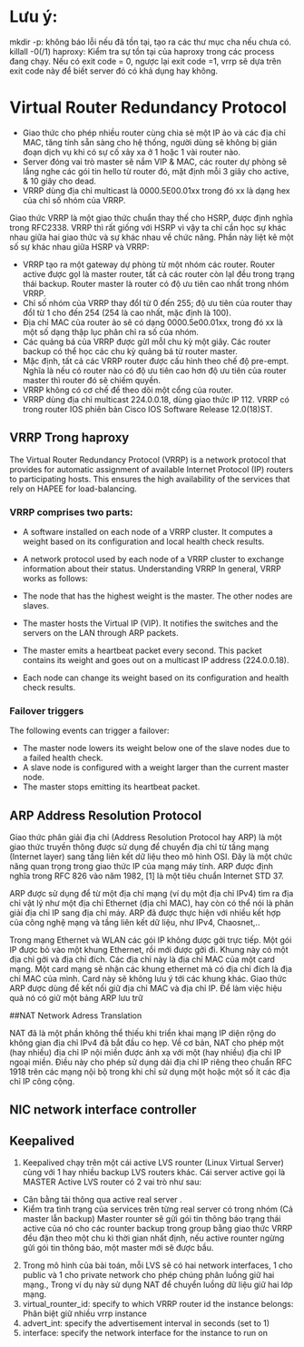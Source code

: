 # Lưu ý:

mkdir -p: không báo lỗi nếu đã tồn tại, tạo ra các thư mục cha nếu chưa có.
killall -0(/1) haproxy: Kiểm tra sự tồn tại của haproxy trong các process đang chạy. Nếu có exit code = 0, ngược lại exit code =1, vrrp sẽ dựa trên exit code này để biết server đó có khả dụng hay không. 

# Virtual Router Redundancy Protocol

- Giao thức cho phép nhiều router cùng chia sẻ một IP ảo và các địa chỉ MAC, tăng tính sẵn sàng cho hệ thống, người dùng sẽ không bị gián đoạn dịch vụ khi có sự cố xảy xa ở 1 hoặc 1 vài router nào.
- Server đóng vai trò master sẽ nắm VIP & MAC, các router dự phòng sẽ lắng nghe các gói tin hello từ router đó, mặt định mỗi 3 giây cho active, & 10 giây cho dead. 
- VRRP dùng địa chỉ multicast là 0000.5E00.01xx trong đó xx là dạng hex của chỉ số nhóm của VRRP.

 Giao thức VRRP là một giao thức chuẩn thay thế cho HSRP, được định nghĩa trong RFC2338. VRRP thì rất giống với HSRP vì vậy ta chỉ cần học sự khác nhau giữa hai giao thức và sự khác nhau về chức năng. Phần này liệt kê một số sự khác nhau giữa HSRP và VRRP:
- VRRP tạo ra một gateway dự phòng từ một nhóm các router. Router active được gọI là master router, tất cả các router còn lạI đều trong trạng thái backup. Router master là router có độ ưu tiên cao nhất trong nhóm VRRP.
- Chỉ số nhóm của VRRP thay đổI từ 0 đến 255; độ ưu tiên của router thay đổI từ 1 cho đến 254 (254 là cao nhất, mặc định là 100).
- Địa chỉ MAC của router ảo sẽ có dạng 0000.5e00.01xx, trong đó xx là một số dạng thập lục phân chỉ ra số của nhóm.
- Các quảng bá của VRRP được gửI mỗI chu kỳ một giây. Các router backup có thể học các chu kỳ quảng bá từ router master.
- Mặc định, tất cả các VRRP router được cấu hình theo chế độ pre-empt. Nghĩa là nếu có router nào có độ ưu tiên cao hơn độ ưu tiên của router master thì router đó sẽ chiếm quyền. 
- VRRP không có cơ chế để theo dõi một cổng của router.
- VRRP dùng địa chỉ multicast 224.0.0.18, dùng giao thức IP 112. VRRP có trong router IOS phiên bản Cisco IOS Software Release 12.0(18)ST.

## VRRP Trong haproxy

The Virtual Router Redundancy Protocol (VRRP) is a network protocol that provides for automatic assignment of available Internet Protocol (IP) routers to participating hosts. This ensures the high availability of the services that rely on HAPEE for load-balancing.

### VRRP comprises two parts:

* A software installed on each node of a VRRP cluster. It computes a weight based on its configuration and local health check results.
* A network protocol used by each node of a VRRP cluster to exchange information about their status.
Understanding VRRP
In general, VRRP works as follows:

* The node that has the highest weight is the master. The other nodes are slaves.
* The master hosts the Virtual IP (VIP). It notifies the switches and the servers on the LAN through ARP packets.
* The master emits a heartbeat packet every second. This packet contains its weight and goes out on a multicast IP address (224.0.0.18).
* Each node can change its weight based on its configuration and health check results.

### Failover triggers
The following events can trigger a failover:

* The master node lowers its weight below one of the slave nodes due to a failed health check.
* A slave node is configured with a weight larger than the current master node.
* The master stops emitting its heartbeat packet.

## ARP Address Resolution Protocol
Giao thức phân giải địa chỉ (Address Resolution Protocol hay ARP) là một giao thức truyền thông được sử dụng để chuyển địa chỉ từ tầng mạng (Internet layer) sang tầng liên kết dữ liệu theo mô hình OSI. Đây là một chức năng quan trọng trong giao thức IP của mạng máy tính. ARP được định nghĩa trong RFC 826 vào năm 1982, [1] là một tiêu chuẩn Internet STD 37.

ARP được sử dụng để từ một địa chỉ mạng (ví dụ một địa chỉ IPv4) tìm ra địa chỉ vật lý như một địa chỉ Ethernet (địa chỉ MAC), hay còn có thể nói là phân giải địa chỉ IP sang địa chỉ máy. ARP đã được thực hiện với nhiều kết hợp của công nghệ mạng và tầng liên kết dữ liệu, như IPv4, Chaosnet,..

Trong mạng Ethernet và WLAN các gói IP không được gởi trực tiếp. Một gói IP được bỏ vào một khung Ethernet, rồi mới được gởi đi. Khung này có một địa chỉ gởi và địa chỉ đích. Các địa chỉ này là địa chỉ MAC của một card mạng. Một card mạng sẽ nhận các khung ethernet mà có địa chỉ đích là địa chỉ MAC của mình. Card này sẽ không lưu ý tới các khung khác. Giao thức ARP được dùng để kết nối giữ địa chỉ MAC và địa chỉ IP. Để làm việc hiệu quả nó có giữ một bảng ARP lưu trữ

##NAT Network Adress Translation 

NAT đã là một phần không thể thiếu khi triển khai mạng IP diện rộng do không gian địa chỉ IPv4 đã bắt đầu co hẹp. Về cơ bản, NAT cho phép một (hay nhiều) địa chỉ IP nội miền được ánh xạ với một (hay nhiều) địa chỉ IP ngoại miền. Điều này cho phép sử dụng dải địa chỉ IP riêng theo chuẩn RFC 1918 trên các mạng nội bộ trong khi chỉ sử dụng một hoặc một số ít các địa chỉ IP công cộng.

## NIC network interface controller
## Keepalived 
1. Keepalived chạy trên một cái active LVS rounter (Linux Virtual Server) cùng với 1 hay nhiều backup LVS routers khác. Cái server active gọi là MASTER 
Active LVS router có 2 vai trò như sau: 
* Cân bằng tải thông qua active real server .
* Kiểm tra tình trạng của services trên từng real server có trong nhóm (Cả master lẫn backup)
Master rounter sẽ gửi gói tin thông báo trạng thái active của nó cho các rounter backup trong group bằng giao thức VRRP đều đặn theo một chu kì thời gian nhất định, nếu active rounter ngừng gửi gói tin thông báo, một master mới sẽ được bầu.
2. Trong mô hình của bài toán, mỗi LVS sẽ có hai network interfaces, 1 cho public và 1 cho private network cho phép chúng phân luồng giữ hai mạng., Trong ví dụ này sử dụng NAT để  chuyển luồng dữ liệu giữ hai lớp mạng. 
3.  virtual_rounter_id: specify to which VRRP router id the instance belongs: Phân biệt giữ nhiều vrrp instance
4.  advert_int: specify the advertisement interval in seconds (set to 1) 
5. interface: specify the network interface for the instance to run on 